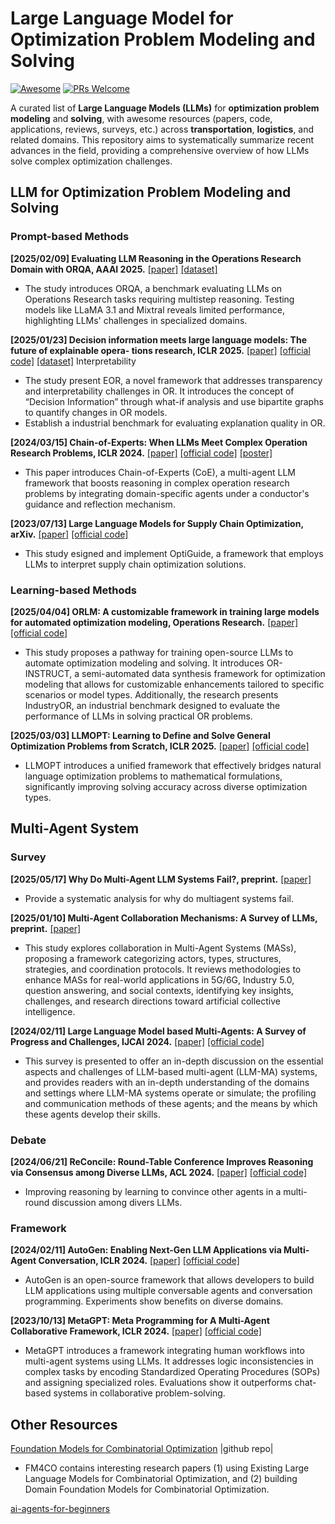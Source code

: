 # Large Language Model for Optimization Problem Modeling and Solving

[![Awesome](https://cdn.jsdelivr.net/gh/sindresorhus/awesome@d7305f38d29fed78fa85652e3a63e154dd8e8829/media/badge.svg)](https://github.com/sindresorhus/awesome) <!-- PRs Welcome -->[![PRs Welcome](https://img.shields.io/badge/PRs-welcome-brightgreen.svg)](http://makeapullrequest.com)

A curated list of **Large Language Models (LLMs)** for **optimization problem modeling** and **solving**, with awesome resources (papers, code, applications, reviews, surveys, etc.) across **transportation**, **logistics**, and related domains. This repository aims to systematically summarize recent advances in the field, providing a comprehensive overview of how LLMs solve complex optimization challenges.

## LLM for Optimization Problem Modeling and Solving

### Prompt-based Methods

**[2025/02/09] Evaluating LLM Reasoning in the Operations Research Domain with ORQA, AAAI 2025.** [[paper]](https://arxiv.org/abs/2412.17874) [[dataset]](https://github.com/nl4opt/ORQA)

- The study introduces ORQA, a benchmark evaluating LLMs on Operations Research tasks requiring multistep reasoning. Testing models like LLaMA 3.1 and Mixtral reveals limited performance, highlighting LLMs' challenges in specialized domains.

**[2025/01/23] Decision information meets large language models: The future of explainable opera- tions research, ICLR 2025.** [[paper]](https://openreview.net/forum?id=W2dR6rypBQ) [[official code]](https://github.com/Forrest-Stone/EOR?utm_source=catalyzex.com) [[dataset]](https://github.com/Forrest-Stone/EOR/tree/main/True-labels/benchmark)
Interpretability

- The study present EOR, a novel framework that addresses transparency and interpretability challenges in OR. It introduces the concept of “Decision Information” through what-if analysis and use bipartite graphs to quantify changes in OR models.
- Establish a industrial benchmark for evaluating explanation quality in OR.

**[2024/03/15] Chain-of-Experts: When LLMs Meet Complex Operation Research Problems, ICLR 2024.** [[paper]](https://openreview.net/forum?id=HobyL1B9CZ) [[official code]](https://github.com/xzymustbexzy/Chain-of-Experts/tree/main) [[poster]](https://iclr.cc/media/PosterPDFs/ICLR%202024/18977.png?t=1714228549.6135468)

- This paper introduces Chain-of-Experts (CoE), a multi-agent LLM framework that boosts reasoning in complex operation research problems by integrating domain-specific agents under a conductor's guidance and reflection mechanism.

**[2023/07/13] Large Language Models for Supply Chain Optimization, arXiv.** [[paper]](https://arxiv.org/abs/2307.03875) [[official code]](https://github.com/microsoft/OptiGuide)

- This study esigned and implement OptiGuide, a framework that employs LLMs to interpret supply chain optimization solutions.

### Learning-based Methods

**[2025/04/04] ORLM: A customizable framework in training large models for automated optimization modeling, Operations Research.** [[paper]](https://arxiv.org/abs/2405.17743) [[official code]](https://github.com/Cardinal-Operations/ORLM)

- This study proposes a pathway for training open-source LLMs to automate optimization modeling and solving. It introduces OR-INSTRUCT, a semi-automated data synthesis framework for optimization modeling that allows for customizable enhancements tailored to specific scenarios or model types. Additionally, the research presents IndustryOR, an industrial benchmark designed to evaluate the performance of LLMs in solving practical OR problems.

**[2025/03/03] LLMOPT: Learning to Define and Solve General Optimization Problems from Scratch, ICLR 2025.** [[paper]](https://openreview.net/pdf?id=9OMvtboTJg) [[official code]](https://github.com/caigaojiang/LLMOPT?tab=readme-ov-file)

- LLMOPT introduces a unified framework that effectively bridges natural language optimization problems to mathematical formulations, significantly improving solving accuracy across diverse optimization types.

## Multi-Agent System

### Survey

**[2025/05/17] Why Do Multi-Agent LLM Systems Fail?, preprint.** [[paper]](https://arxiv.org/abs/2503.13657)

- Provide a systematic analysis for why do multiagent systems fail.

**[2025/01/10] Multi-Agent Collaboration Mechanisms: A Survey of LLMs, preprint.** [[paper]](https://arxiv.org/abs/2501.06322)

- This study explores collaboration in Multi-Agent Systems (MASs), proposing a framework categorizing actors, types, structures, strategies, and coordination protocols. It reviews methodologies to enhance MASs for real-world applications in 5G/6G, Industry 5.0, question answering, and social contexts, identifying key insights, challenges, and research directions toward artificial collective intelligence.

**[2024/02/11] Large Language Model based Multi-Agents: A Survey of Progress and Challenges, IJCAI 2024.** [[paper]](https://arxiv.org/abs/2402.01680) [[official code]](https://github.com/taichengguo/LLM_MultiAgents_Survey_Papers)

- This survey is presented to offer an in-depth discussion on the essential aspects and challenges of LLM-based multi-agent (LLM-MA) systems, and provides readers with an in-depth understanding of the domains and settings where LLM-MA systems operate or simulate; the profiling and communication methods of these agents; and the means by which these agents develop their skills.

### Debate

**[2024/06/21] ReConcile: Round-Table Conference Improves Reasoning via Consensus among Diverse LLMs, ACL 2024.** [[paper]](https://arxiv.org/abs/2309.13007) [[official code]](https://github.com/dinobby/ReConcile)

- Improving reasoning by learning to convince other agents in a multi-round discussion among divers LLMs.

### Framework

**[2024/02/11] AutoGen: Enabling Next-Gen LLM Applications via Multi-Agent Conversation, ICLR 2024.** [[paper]](https://openreview.net/forum?id=tEAF9LBdgu) [[official code]](https://github.com/ag2ai/ag2)

- AutoGen is an open-source framework that allows developers to build LLM applications using multiple conversable agents and conversation programming. Experiments show benefits on diverse domains.

**[2023/10/13] MetaGPT: Meta Programming for A Multi-Agent Collaborative Framework, ICLR 2024.** [[paper]](https://openreview.net/forum?id=VtmBAGCN7o) [[official code]](https://github.com/geekan/MetaGPT)

- MetaGPT introduces a framework integrating human workflows into multi-agent systems using LLMs. It addresses logic inconsistencies in complex tasks by encoding Standardized Operating Procedures (SOPs) and assigning specialized roles. Evaluations show it outperforms chat-based systems in collaborative problem-solving.

## Other Resources

[Foundation Models for Combinatorial Optimization](https://github.com/ai4co/awesome-fm4co) |github repo|

- FM4CO contains interesting research papers (1) using Existing Large Language Models for Combinatorial Optimization, and (2) building Domain Foundation Models for Combinatorial Optimization.

[ai-agents-for-beginners](https://github.com/microsoft/ai-agents-for-beginners)
